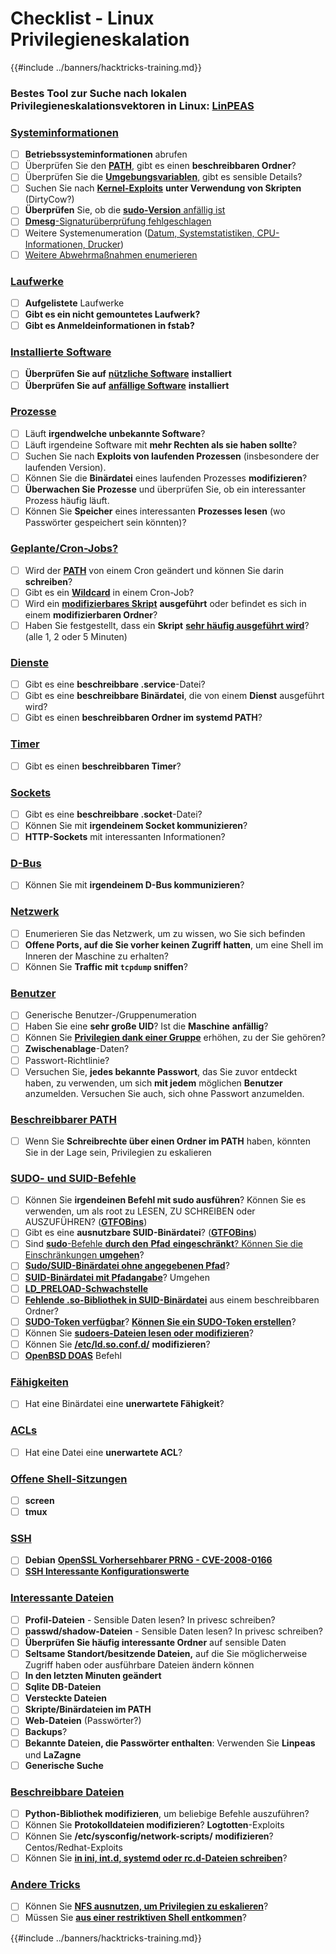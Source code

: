 # Checklist - Linux Privilegieneskalation

{{#include ../banners/hacktricks-training.md}}

### **Bestes Tool zur Suche nach lokalen Privilegieneskalationsvektoren in Linux:** [**LinPEAS**](https://github.com/carlospolop/privilege-escalation-awesome-scripts-suite/tree/master/linPEAS)

### [Systeminformationen](privilege-escalation/index.html#system-information)

- [ ] **Betriebssysteminformationen** abrufen
- [ ] Überprüfen Sie den [**PATH**](privilege-escalation/index.html#path), gibt es einen **beschreibbaren Ordner**?
- [ ] Überprüfen Sie die [**Umgebungsvariablen**](privilege-escalation/index.html#env-info), gibt es sensible Details?
- [ ] Suchen Sie nach [**Kernel-Exploits**](privilege-escalation/index.html#kernel-exploits) **unter Verwendung von Skripten** (DirtyCow?)
- [ ] **Überprüfen** Sie, ob die [**sudo-Version** anfällig ist](privilege-escalation/index.html#sudo-version)
- [ ] [**Dmesg**-Signaturüberprüfung fehlgeschlagen](privilege-escalation/index.html#dmesg-signature-verification-failed)
- [ ] Weitere Systemenumeration ([Datum, Systemstatistiken, CPU-Informationen, Drucker](privilege-escalation/index.html#more-system-enumeration))
- [ ] [Weitere Abwehrmaßnahmen enumerieren](privilege-escalation/index.html#enumerate-possible-defenses)

### [Laufwerke](privilege-escalation/index.html#drives)

- [ ] **Aufgelistete** Laufwerke
- [ ] **Gibt es ein nicht gemountetes Laufwerk?**
- [ ] **Gibt es Anmeldeinformationen in fstab?**

### [**Installierte Software**](privilege-escalation/index.html#installed-software)

- [ ] **Überprüfen Sie auf** [**nützliche Software**](privilege-escalation/index.html#useful-software) **installiert**
- [ ] **Überprüfen Sie auf** [**anfällige Software**](privilege-escalation/index.html#vulnerable-software-installed) **installiert**

### [Prozesse](privilege-escalation/index.html#processes)

- [ ] Läuft **irgendwelche unbekannte Software**?
- [ ] Läuft irgendeine Software mit **mehr Rechten als sie haben sollte**?
- [ ] Suchen Sie nach **Exploits von laufenden Prozessen** (insbesondere der laufenden Version).
- [ ] Können Sie die **Binärdatei** eines laufenden Prozesses **modifizieren**?
- [ ] **Überwachen Sie Prozesse** und überprüfen Sie, ob ein interessanter Prozess häufig läuft.
- [ ] Können Sie **Speicher** eines interessanten **Prozesses lesen** (wo Passwörter gespeichert sein könnten)?

### [Geplante/Cron-Jobs?](privilege-escalation/index.html#scheduled-jobs)

- [ ] Wird der [**PATH**](privilege-escalation/index.html#cron-path) von einem Cron geändert und können Sie darin **schreiben**?
- [ ] Gibt es ein [**Wildcard**](privilege-escalation/index.html#cron-using-a-script-with-a-wildcard-wildcard-injection) in einem Cron-Job?
- [ ] Wird ein [**modifizierbares Skript**](privilege-escalation/index.html#cron-script-overwriting-and-symlink) **ausgeführt** oder befindet es sich in einem **modifizierbaren Ordner**?
- [ ] Haben Sie festgestellt, dass ein **Skript** [**sehr häufig ausgeführt wird**](privilege-escalation/index.html#frequent-cron-jobs)? (alle 1, 2 oder 5 Minuten)

### [Dienste](privilege-escalation/index.html#services)

- [ ] Gibt es eine **beschreibbare .service**-Datei?
- [ ] Gibt es eine **beschreibbare Binärdatei**, die von einem **Dienst** ausgeführt wird?
- [ ] Gibt es einen **beschreibbaren Ordner im systemd PATH**?

### [Timer](privilege-escalation/index.html#timers)

- [ ] Gibt es einen **beschreibbaren Timer**?

### [Sockets](privilege-escalation/index.html#sockets)

- [ ] Gibt es eine **beschreibbare .socket**-Datei?
- [ ] Können Sie mit **irgendeinem Socket kommunizieren**?
- [ ] **HTTP-Sockets** mit interessanten Informationen?

### [D-Bus](privilege-escalation/index.html#d-bus)

- [ ] Können Sie mit **irgendeinem D-Bus kommunizieren**?

### [Netzwerk](privilege-escalation/index.html#network)

- [ ] Enumerieren Sie das Netzwerk, um zu wissen, wo Sie sich befinden
- [ ] **Offene Ports, auf die Sie vorher keinen Zugriff hatten**, um eine Shell im Inneren der Maschine zu erhalten?
- [ ] Können Sie **Traffic mit `tcpdump` sniffen**?

### [Benutzer](privilege-escalation/index.html#users)

- [ ] Generische Benutzer-/Gruppenumeration
- [ ] Haben Sie eine **sehr große UID**? Ist die **Maschine** **anfällig**?
- [ ] Können Sie [**Privilegien dank einer Gruppe**](privilege-escalation/interesting-groups-linux-pe/index.html) erhöhen, zu der Sie gehören?
- [ ] **Zwischenablage**-Daten?
- [ ] Passwort-Richtlinie?
- [ ] Versuchen Sie, **jedes bekannte Passwort**, das Sie zuvor entdeckt haben, zu verwenden, um sich **mit jedem** möglichen **Benutzer** anzumelden. Versuchen Sie auch, sich ohne Passwort anzumelden.

### [Beschreibbarer PATH](privilege-escalation/index.html#writable-path-abuses)

- [ ] Wenn Sie **Schreibrechte über einen Ordner im PATH** haben, könnten Sie in der Lage sein, Privilegien zu eskalieren

### [SUDO- und SUID-Befehle](privilege-escalation/index.html#sudo-and-suid)

- [ ] Können Sie **irgendeinen Befehl mit sudo ausführen**? Können Sie es verwenden, um als root zu LESEN, ZU SCHREIBEN oder AUSZUFÜHREN? ([**GTFOBins**](https://gtfobins.github.io))
- [ ] Gibt es eine **ausnutzbare SUID-Binärdatei**? ([**GTFOBins**](https://gtfobins.github.io))
- [ ] Sind [**sudo**-Befehle **durch den** **Pfad** **eingeschränkt**? Können Sie die Einschränkungen **umgehen**](privilege-escalation/index.html#sudo-execution-bypassing-paths)?
- [ ] [**Sudo/SUID-Binärdatei ohne angegebenen Pfad**](privilege-escalation/index.html#sudo-command-suid-binary-without-command-path)?
- [ ] [**SUID-Binärdatei mit Pfadangabe**](privilege-escalation/index.html#suid-binary-with-command-path)? Umgehen
- [ ] [**LD_PRELOAD-Schwachstelle**](privilege-escalation/index.html#ld_preload)
- [ ] [**Fehlende .so-Bibliothek in SUID-Binärdatei**](privilege-escalation/index.html#suid-binary-so-injection) aus einem beschreibbaren Ordner?
- [ ] [**SUDO-Token verfügbar**](privilege-escalation/index.html#reusing-sudo-tokens)? [**Können Sie ein SUDO-Token erstellen**](privilege-escalation/index.html#var-run-sudo-ts-less-than-username-greater-than)?
- [ ] Können Sie [**sudoers-Dateien lesen oder modifizieren**](privilege-escalation/index.html#etc-sudoers-etc-sudoers-d)?
- [ ] Können Sie [**/etc/ld.so.conf.d/**](privilege-escalation/index.html#etc-ld-so-conf-d) **modifizieren**?
- [ ] [**OpenBSD DOAS**](privilege-escalation/index.html#doas) Befehl

### [Fähigkeiten](privilege-escalation/index.html#capabilities)

- [ ] Hat eine Binärdatei eine **unerwartete Fähigkeit**?

### [ACLs](privilege-escalation/index.html#acls)

- [ ] Hat eine Datei eine **unerwartete ACL**?

### [Offene Shell-Sitzungen](privilege-escalation/index.html#open-shell-sessions)

- [ ] **screen**
- [ ] **tmux**

### [SSH](privilege-escalation/index.html#ssh)

- [ ] **Debian** [**OpenSSL Vorhersehbarer PRNG - CVE-2008-0166**](privilege-escalation/index.html#debian-openssl-predictable-prng-cve-2008-0166)
- [ ] [**SSH Interessante Konfigurationswerte**](privilege-escalation/index.html#ssh-interesting-configuration-values)

### [Interessante Dateien](privilege-escalation/index.html#interesting-files)

- [ ] **Profil-Dateien** - Sensible Daten lesen? In privesc schreiben?
- [ ] **passwd/shadow-Dateien** - Sensible Daten lesen? In privesc schreiben?
- [ ] **Überprüfen Sie häufig interessante Ordner** auf sensible Daten
- [ ] **Seltsame Standort/besitzende Dateien,** auf die Sie möglicherweise Zugriff haben oder ausführbare Dateien ändern können
- [ ] **In den letzten Minuten geändert**
- [ ] **Sqlite DB-Dateien**
- [ ] **Versteckte Dateien**
- [ ] **Skripte/Binärdateien im PATH**
- [ ] **Web-Dateien** (Passwörter?)
- [ ] **Backups**?
- [ ] **Bekannte Dateien, die Passwörter enthalten**: Verwenden Sie **Linpeas** und **LaZagne**
- [ ] **Generische Suche**

### [**Beschreibbare Dateien**](privilege-escalation/index.html#writable-files)

- [ ] **Python-Bibliothek modifizieren**, um beliebige Befehle auszuführen?
- [ ] Können Sie **Protokolldateien modifizieren**? **Logtotten**-Exploits
- [ ] Können Sie **/etc/sysconfig/network-scripts/** **modifizieren**? Centos/Redhat-Exploits
- [ ] Können Sie [**in ini, int.d, systemd oder rc.d-Dateien schreiben**](privilege-escalation/index.html#init-init-d-systemd-and-rc-d)?

### [**Andere Tricks**](privilege-escalation/index.html#other-tricks)

- [ ] Können Sie [**NFS ausnutzen, um Privilegien zu eskalieren**](privilege-escalation/index.html#nfs-privilege-escalation)?
- [ ] Müssen Sie [**aus einer restriktiven Shell entkommen**](privilege-escalation/index.html#escaping-from-restricted-shells)?

{{#include ../banners/hacktricks-training.md}}
